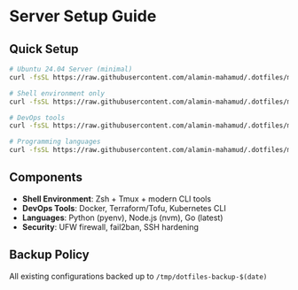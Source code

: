 # Server Setup Guide

## Quick Setup

```bash
# Ubuntu 24.04 Server (minimal)
curl -fsSL https://raw.githubusercontent.com/alamin-mahamud/.dotfiles/master/scripts/ubuntu-server-setup.sh | bash

# Shell environment only
curl -fsSL https://raw.githubusercontent.com/alamin-mahamud/.dotfiles/master/scripts/components/shell-env.sh | bash

# DevOps tools
curl -fsSL https://raw.githubusercontent.com/alamin-mahamud/.dotfiles/master/scripts/components/devops-tools.sh | bash

# Programming languages
curl -fsSL https://raw.githubusercontent.com/alamin-mahamud/.dotfiles/master/scripts/components/languages.sh | bash
```

## Components

- **Shell Environment**: Zsh + Tmux + modern CLI tools
- **DevOps Tools**: Docker, Terraform/Tofu, Kubernetes CLI
- **Languages**: Python (pyenv), Node.js (nvm), Go (latest)
- **Security**: UFW firewall, fail2ban, SSH hardening

## Backup Policy

All existing configurations backed up to `/tmp/dotfiles-backup-$(date)`